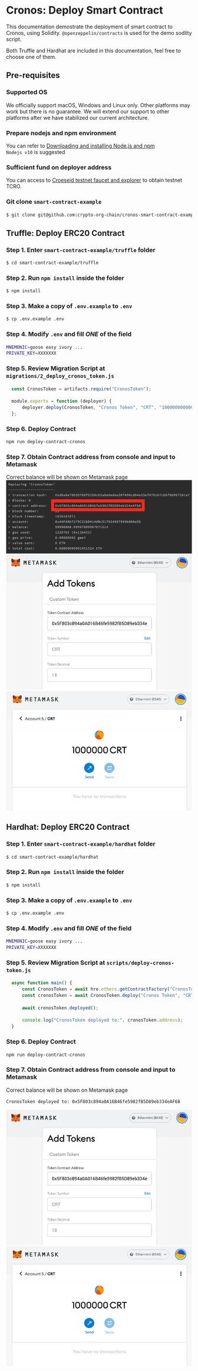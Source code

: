 # Cronos: Deploy Smart Contract

This documentation demostrate the deployment of smart contract to Cronos, using Solidity. `@openzeppelin/contracts` is used for the demo sodlity script.

Both Truffle and Hardhat are included in this documentation, feel free to choose one of them.

## Pre-requisites

### Supported OS

We officially support macOS, Windows and Linux only. Other platforms may work but there is no guarantee. We will extend our support to other platforms after we have stabilized our current architecture.

### Prepare nodejs and npm environment 

You can refer to [Downloading and installing Node.js and npm](https://docs.npmjs.com/downloading-and-installing-node-js-and-npm)  
`Nodejs v10` is suggested 

### Sufficient fund on deployer address
You can access to [Croeseid testnet faucet and explorer](http://localhost:8080/docs/getting-started/croeseid-testnet.html#croeseid-testnet-faucet-and-explorer) to obtain testnet TCRO.

### Git clone `smart-contract-example`
  ```bash
  $ git clone git@github.com:crypto-org-chain/cronos-smart-contract-example.git
  ```

## Truffle: Deploy ERC20 Contract

### Step 1. Enter `smart-contract-example/truffle` folder
  ```bash
  $ cd smart-contract-example/truffle
  ```

### Step 2. Run `npm install` inside the folder
  ```bash
  $ npm install
  ```

### Step 3. Make a copy of `.env.example` to `.env`
  ```bash
  $ cp .env.example .env
  ```

### Step 4. Modify `.env` and fill *ONE* of the field
  ```bash
  MNEMONIC=goose easy ivory ...
  PRIVATE_KEY=XXXXXXX
  ```

### Step 5. Review Migration Script at `migrations/2_deploy_cronos_token.js`
  ```javascript
    const CronosToken = artifacts.require("CronosToken");
    
    module.exports = function (deployer) {
        deployer.deploy(CronosToken, "Cronos Token", "CRT", "1000000000000000000000000");
    };
  ```
  
### Step 6. Deploy Contract
  ```bash
  npm run deploy-contract-cronos
  ```

### Step 7. Obtain Contract address from console and input to Metamask
Correct balance will be shown on Metamask page
<img src="./assets/cronos-smart-contract/truffle_deploy_contract_address.png" />
<img src="./assets/cronos-smart-contract/metamask_add_tokens.png" />
<img src="./assets/cronos-smart-contract/metamask_add_token_success.png" />

## Hardhat: Deploy ERC20 Contract
### Step 1. Enter `smart-contract-example/hardhat` folder
  ```bash
  $ cd smart-contract-example/hardhat
  ```

### Step 2. Run `npm install` inside the folder
  ```bash
  $ npm install
  ```

### Step 3. Make a copy of `.env.example` to `.env`
  ```bash
  $ cp .env.example .env
  ```

### Step 4. Modify `.env` and fill *ONE* of the field
  ```bash
  MNEMONIC=goose easy ivory ...
  PRIVATE_KEY=XXXXXXX
  ```

### Step 5. Review Migration Script at `scripts/deploy-cronos-token.js`
  ```javascript
    async function main() {
        const CronosToken = await hre.ethers.getContractFactory("CronosToken");
        const cronosToken = await CronosToken.deploy("Cronos Token", "CRT", "1000000000000000000000000");
    
        await cronosToken.deployed();
    
        console.log("CronosToken deployed to:", cronosToken.address);
    }
  ```

### Step 6. Deploy Contract
  ```bash
  npm run deploy-contract-cronos
  ```

### Step 7. Obtain Contract address from console and input to Metamask
Correct balance will be shown on Metamask page
  ```bash
  CronosToken deployed to: 0x5F803c894a0A16B46fe5982fB5D89eb334eAF68
  ```
<img src="./assets/cronos-smart-contract/metamask_add_tokens.png" />
<img src="./assets/cronos-smart-contract/metamask_add_token_success.png" />
